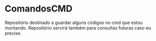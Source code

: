 # ComandosCMD
Repositório destinado a guardar alguns códigos no cmd que estou montando. Repositório servirá também para consultas futuras caso eu precise. 
